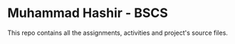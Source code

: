 # Muhammad Hashir - BSCS
This repo contains all the assignments, activities and project's source files.
